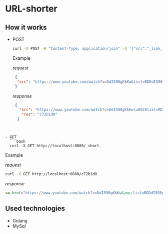 # URL-shorter

## How it works
- POST
  ```bash
  curl -X POST -H "Content-Type: application/json" -d '{"src":"_link_"}' http://localhost:8080/urls 
  ```
  Example
 
  _request_
  ```json
   {
    "src": "https://www.youtube.com/watch?v=DdI598gKkKw&list=RDDdI598gKkKw&start_radio=1"
   }
  ```
 
  _response_
  ```json
   {
     "src": "https://www.youtube.com/watch?v=DdI598gKkKw\u0026list=RDDdI598gKkKw\u0026start_radio=1",
      "res": "c72b1d8"
    }
```


- GET
  ```bash
  curl -X GET http://localhost:8080/_short_
  ```

 Example

 _request_

 ```bash
 curl -X GET http://localhost:8080/c72b1d8
 ```

 _response_

```html
<a href="https://www.youtube.com/watch?v=DdI598gKkKw&amp;list=RDDdI598gKkKw&amp;start_radio=1">Found</a>.
```

## Used technologies
- Golang 
- MySql

